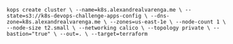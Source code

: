 `kops create cluster \
--name=k8s.alexandrealvarenga.me \
--state=s3://k8s-devops-challenge-apps-config \
--dns-zone=k8s.alexandrealvarenga.me \
--zones=us-east-1e \
--node-count 1 \
--node-size t2.small \
--networking calico \
--topology private \
--bastion="true" \
--out=. \
--target=terraform`

